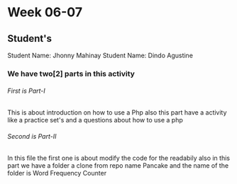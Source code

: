 # Week 06-07
## Student's
Student Name: Jhonny Mahinay 
Student Name: Dindo Agustine 


### We have two[2] parts in this activity 

###### First is Part-I 
This is about introduction on how to use a Php also this part have a activity like a practice set's and a questions about how to use a php 


###### Second is Part-II
In this file the first one is about modify the code for the readabily also in this part we have a folder a clone from repo name Pancake and the name of the folder is Word Frequency Counter


